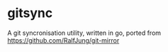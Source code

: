 # gitsync
A git syncronisation utility, written in go, ported from https://github.com/RalfJung/git-mirror
